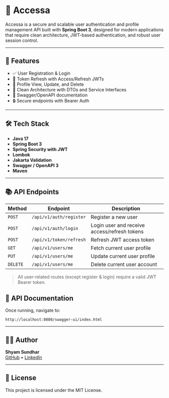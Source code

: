 # 🔐 Accessa

Accessa is a secure and scalable user authentication and profile management API built with **Spring Boot 3**, designed for modern applications that require clean architecture, JWT-based authentication, and robust user session control.

---

## 🚀 Features

- ✅ User Registration & Login
- 🔁 Token Refresh with Access/Refresh JWTs
- 👤 Profile View, Update, and Delete
- 🧼 Clean Architecture with DTOs and Service Interfaces
- 📄 Swagger/OpenAPI documentation
- 🔒 Secure endpoints with Bearer Auth

---

## 🛠️ Tech Stack

- **Java 17**
- **Spring Boot 3**
- **Spring Security with JWT**
- **Lombok**
- **Jakarta Validation**
- **Swagger / OpenAPI 3**
- **Maven**

---

## 📚 API Endpoints

| Method   | Endpoint                  | Description                                  |
|----------|---------------------------|----------------------------------------------|
| `POST`   | `/api/v1/auth/register`   | Register a new user                          |
| `POST`   | `/api/v1/auth/login`      | Login user and receive access/refresh tokens |
| `POST`   | `/api/v1/token/refresh`   | Refresh JWT access token                     |
| `GET`    | `/api/v1/users/me`        | Fetch current user profile                   |
| `PUT`    | `/api/v1/users/me`        | Update current user profile                  |
| `DELETE` | `/api/v1/users/me`        | Delete current user account                  |

> All user-related routes (except register & login) require a valid JWT Bearer token.


## 🧰 API Documentation

Once running, navigate to:

```
http://localhost:8080/swagger-ui/index.html
```

---

## 👨‍💻 Author

**Shyam Sundhar**  
[GitHub](https://github.com/ShyamSundhar1411) • [LinkedIn](https://linkedin.com/in/shyamsundhar2435)

---

## 📄 License

This project is licensed under the MIT License.
